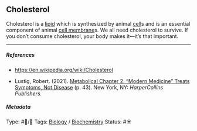 ## Cholesterol

Cholesterol is a [lipid]() which is synthesized by animal [cell]()s and is an essential component of animal [cell membrane]()s. We all need cholesterol to survive. If you don’t consume cholesterol, your body makes it—it’s that important.

---

##### References

* https://en.wikipedia.org/wiki/Cholesterol

* Lustig, Robert. (2021). [Metabolical Chapter 2. “Modern Medicine” Treats Symptoms, Not Disease](Metabolical%20Chapter%202.%20%E2%80%9CModern%20Medicine%E2%80%9D%20Treats%20Symptoms,%20Not%20Disease.md) (p. 43). New York, NY: *HarperCollins Publishers*.

##### Metadata

Type: #🔵/🔵 
Tags: [Biology]() / [Biochemistry](Biochemistry.md)
Status: #☀️ 
